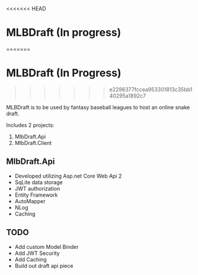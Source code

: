 <<<<<<< HEAD
# MLBDraft (In progress) #
=======
# MLBDraft (In Progress) #
>>>>>>> e2296377fccea953301813c35bb140295a1892c7

MLBDraft is to be used by fantasy baseball leagues to host an online snake draft.

Includes 2 projects:
 1. MlbDraft.Api
 2. MlbDraft.Client

## MlbDraft.Api ##
 * Developed utilizing Asp.net Core Web Api 2
 * SqLite data storage
 * JWT authorization
 * Entity Framework
 * AutoMapper
 * NLog
 * Caching

## TODO ##
 * Add custom Model Binder
 * Add JWT Security
 * Add Caching
 * Build out draft api piece
